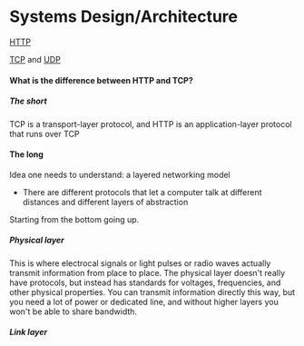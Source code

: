 # Systems Design/Architecture


[HTTP][http]

[TCP][tcp] and [UDP][udp]

#### What is the difference between HTTP and TCP?

##### The short
TCP is a transport-layer protocol, and HTTP is an application-layer protocol that runs over TCP

#### The long
Idea one needs to understand: a layered networking model
  - There are different protocols that let a computer talk at different distances and different layers of abstraction

Starting from the bottom going up.

##### Physical layer
This is where electrocal signals or light pulses or radio waves actually transmit information from place to place.
The physical layer doesn't really have protocols, but instead has standards for voltages, frequencies, and other physical properties. You can transmit information directly this way, but you need a lot of power or dedicated line, and without higher layers you won't be able to share bandwidth.

##### Link layer


<!-- Directory Links -->
[http]: ./http.md
[tcp]: ./tcp_and_udp.md
[udp]: ./tcp_and_udp.md
